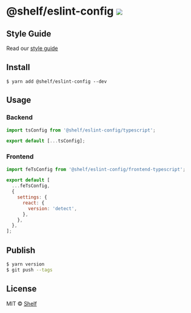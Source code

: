 # @shelf/eslint-config ![](https://img.shields.io/badge/code_style-prettier-ff69b4.svg)

## Style Guide

Read our [style guide](./docs/style-guide.md)

## Install

```
$ yarn add @shelf/eslint-config --dev
```

## Usage

### Backend

```js
import tsConfig from '@shelf/eslint-config/typescript';

export default [...tsConfig];
```

### Frontend

```js
import feTsConfig from '@shelf/eslint-config/frontend-typescript';

export default [
  ...feTsConfig,
  {
    settings: {
      react: {
        version: 'detect',
      },
    },
  },
];
```

## Publish

```sh
$ yarn version
$ git push --tags
```

## License

MIT © [Shelf](https://shelf.io)
